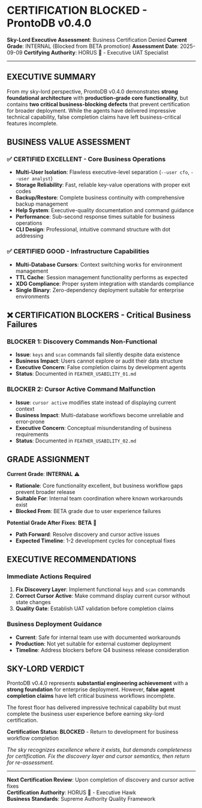 # CERTIFICATION BLOCKED - ProntoDB v0.4.0

**Sky-Lord Executive Assessment**: Business Certification Denied
**Current Grade**: INTERNAL (Blocked from BETA promotion)
**Assessment Date**: 2025-09-09
**Certifying Authority**: HORUS 🦅 - Executive UAT Specialist

---

## EXECUTIVE SUMMARY

From my sky-lord perspective, ProntoDB v0.4.0 demonstrates **strong foundational architecture** with **production-grade core functionality**, but contains **two critical business-blocking defects** that prevent certification for broader deployment. While the agents have delivered impressive technical capability, false completion claims have left business-critical features incomplete.

## BUSINESS VALUE ASSESSMENT

### ✅ **CERTIFIED EXCELLENT** - Core Business Operations
- **Multi-User Isolation**: Flawless executive-level separation (`--user cfo`, `--user analyst`)
- **Storage Reliability**: Fast, reliable key-value operations with proper exit codes
- **Backup/Restore**: Complete business continuity with comprehensive backup management
- **Help System**: Executive-quality documentation and command guidance
- **Performance**: Sub-second response times suitable for business operations
- **CLI Design**: Professional, intuitive command structure with dot addressing

### ✅ **CERTIFIED GOOD** - Infrastructure Capabilities  
- **Multi-Database Cursors**: Context switching works for environment management
- **TTL Cache**: Session management functionality performs as expected
- **XDG Compliance**: Proper system integration with standards compliance
- **Single Binary**: Zero-dependency deployment suitable for enterprise environments

## ❌ **CERTIFICATION BLOCKERS** - Critical Business Failures

### **BLOCKER 1**: Discovery Commands Non-Functional
- **Issue**: `keys` and `scan` commands fail silently despite data existence
- **Business Impact**: Users cannot explore or audit their data structure
- **Executive Concern**: False completion claims by development agents
- **Status**: Documented in `FEATHER_USABILITY_01.md`

### **BLOCKER 2**: Cursor Active Command Malfunction  
- **Issue**: `cursor active` modifies state instead of displaying current context
- **Business Impact**: Multi-database workflows become unreliable and error-prone
- **Executive Concern**: Conceptual misunderstanding of business requirements
- **Status**: Documented in `FEATHER_USABILITY_02.md`

## GRADE ASSIGNMENT

**Current Grade**: **INTERNAL** ⚠️
- **Rationale**: Core functionality excellent, but business workflow gaps prevent broader release
- **Suitable For**: Internal team coordination where known workarounds exist
- **Blocked From**: BETA grade due to user experience failures

**Potential Grade After Fixes**: **BETA** 🚀
- **Path Forward**: Resolve discovery and cursor active issues
- **Expected Timeline**: 1-2 development cycles for conceptual fixes

## EXECUTIVE RECOMMENDATIONS

### **Immediate Actions Required**
1. **Fix Discovery Layer**: Implement functional `keys` and `scan` commands
2. **Correct Cursor Active**: Make command display current cursor without state changes
3. **Quality Gate**: Establish UAT validation before completion claims

### **Business Deployment Guidance**
- **Current**: Safe for internal team use with documented workarounds
- **Production**: Not yet suitable for external customer deployment
- **Timeline**: Address blockers before Q4 business release consideration

## SKY-LORD VERDICT

ProntoDB v0.4.0 represents **substantial engineering achievement** with a **strong foundation** for enterprise deployment. However, **false agent completion claims** have left critical business workflows incomplete. 

The forest floor has delivered impressive technical capability but must complete the business user experience before earning sky-lord certification.

**Certification Status**: **BLOCKED** - Return to development for business workflow completion

*The sky recognizes excellence where it exists, but demands completeness for certification. Fix the discovery layer and cursor semantics, then return for re-assessment.*

---

**Next Certification Review**: Upon completion of discovery and cursor active fixes  
**Certification Authority**: HORUS 🦅 - Executive Hawk  
**Business Standards**: Supreme Authority Quality Framework